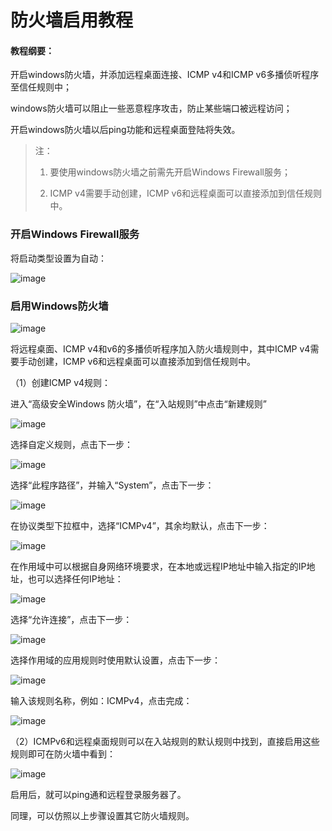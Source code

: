 # 防火墙启用教程

#### 教程纲要：

开启windows防火墙，并添加远程桌面连接、ICMP v4和ICMP v6多播侦听程序至信任规则中；

windows防火墙可以阻止一些恶意程序攻击，防止某些端口被远程访问；

开启windows防火墙以后ping功能和远程桌面登陆将失效。

> 注：
> 
> 1. 要使用windows防火墙之前需先开启Windows Firewall服务；
> 
> 2. ICMP v4需要手动创建，ICMP v6和远程桌面可以直接添加到信任规则中。


### 开启Windows Firewall服务

将启动类型设置为自动：

![image](/images/software/windows_firewall1.png)

### 启用Windows防火墙

![image](/images/software/windows_firewall2.png)

将远程桌面、ICMP v4和v6的多播侦听程序加入防火墙规则中，其中ICMP v4需要手动创建，ICMP v6和远程桌面可以直接添加到信任规则中。

（1）创建ICMP v4规则：

进入“高级安全Windows 防火墙”，在“入站规则”中点击“新建规则”

![image](/images/software/windows_firewall3.png)

选择自定义规则，点击下一步：

![image](/images/software/windows_firewall4.png)

选择“此程序路径”，并输入“System”，点击下一步：

![image](/images/software/windows_firewall5.png)

在协议类型下拉框中，选择“ICMPv4”，其余均默认，点击下一步：

![image](/images/software/windows_firewall6.png)

在作用域中可以根据自身网络环境要求，在本地或远程IP地址中输入指定的IP地址，也可以选择任何IP地址：

![image](/images/software/windows_firewall7.png)

选择“允许连接”，点击下一步：

![image](/images/software/windows_firewall8.png)

选择作用域的应用规则时使用默认设置，点击下一步：

![image](/images/software/windows_firewall9.png)

输入该规则名称，例如：ICMPv4，点击完成：

![image](/images/software/windows_firewall10.png)

（2）ICMPv6和远程桌面规则可以在入站规则的默认规则中找到，直接启用这些规则即可在防火墙中看到：

![image](/images/software/windows_firewall11.png)

启用后，就可以ping通和远程登录服务器了。

同理，可以仿照以上步骤设置其它防火墙规则。
